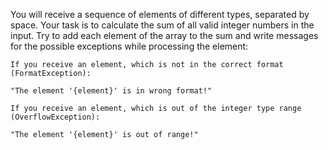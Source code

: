You will receive a sequence of elements of different types, separated by space. Your task is to calculate the sum of all valid integer numbers in the input. Try to add each element of the array to the sum and write messages for the possible exceptions while processing the element:

	If you receive an element, which is not in the correct format (FormatException):
  
    "The element '{element}' is in wrong format!"

	If you receive an element, which is out of the integer type range (OverflowException):
  
    "The element '{element}' is out of range!"
